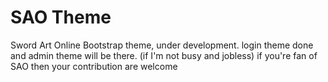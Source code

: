 # SAO Theme
Sword Art Online Bootstrap theme, under development. 
login theme done and admin theme will be there. (if I'm not busy and jobless)
if you're fan of SAO then your contribution are welcome
